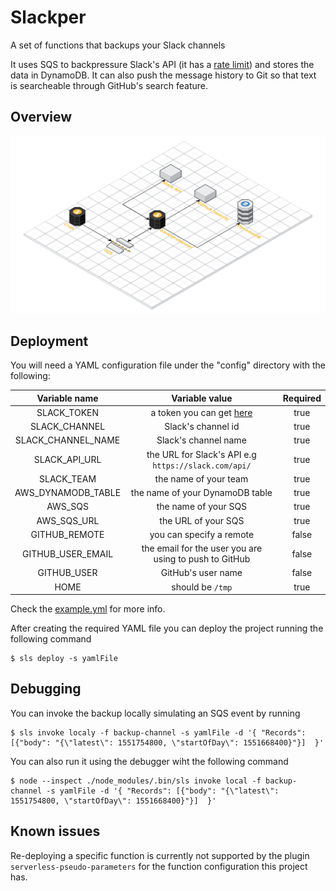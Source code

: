 # Slackper

A set of functions that backups your Slack channels

It uses SQS to backpressure Slack's API (it has a [rate limit](https://api.slack.com/docs/rate-limits)) and stores the data in DynamoDB. It can also push the message history to Git so that text is searcheable through GitHub's search feature.

## Overview
![](diagram.png)

## Deployment
You will need a YAML configuration file under the "config" directory with the following:

| Variable name | Variable value | Required |
|:-:|:-:|:-:|
| SLACK_TOKEN | a token you can get [here](https://api.slack.com/custom-integrations/legacy-tokens) | true |
| SLACK_CHANNEL | Slack's channel id | true |
| SLACK_CHANNEL_NAME | Slack's channel name | true |
| SLACK_API_URL | the URL for Slack's API e.g `https://slack.com/api/` | true |
| SLACK_TEAM | the name of your team | true |
| AWS_DYNAMODB_TABLE | the name of your DynamoDB table | true |
| AWS_SQS | the name of your SQS | true |
| AWS_SQS_URL | the URL of your SQS | true |
| GITHUB_REMOTE | you can specify a remote | false |
| GITHUB_USER_EMAIL | the email for the user you are using to push to GitHub | false |
| GITHUB_USER | GitHub's user name | false |
| HOME | should be `/tmp` | true |

Check the [example.yml](config/example.yml) for more info.

After creating the required YAML file you can deploy the project running the following command
```
$ sls deploy -s yamlFile
```

## Debugging
You can invoke the backup locally simulating an SQS event by running

```
$ sls invoke localy -f backup-channel -s yamlFile -d '{ "Records": [{"body": "{\"latest\": 1551754800, \"startOfDay\": 1551668400}"}]  }'
```

You can also run it using the debugger wiht the following command
```
$ node --inspect ./node_modules/.bin/sls invoke local -f backup-channel -s yamlFile -d '{ "Records": [{"body": "{\"latest\": 1551754800, \"startOfDay\": 1551668400}"}]  }'
```


## Known issues
Re-deploying a specific function is currently not supported by the plugin `serverless-pseudo-parameters` for the function configuration this project has.
